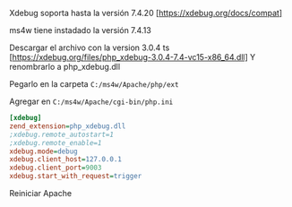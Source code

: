 Xdebug soporta hasta la versión 7.4.20
[https://xdebug.org/docs/compat]

ms4w tiene instadado la versión 7.4.13

Descargar el archivo con la version 3.0.4 ts  [https://xdebug.org/files/php_xdebug-3.0.4-7.4-vc15-x86_64.dll]
Y renombrarlo a php_xdebug.dll

Pegarlo en la carpeta `C:/ms4w/Apache/php/ext`

Agregar en `C:/ms4w/Apache/cgi-bin/php.ini`

```ini
[xdebug]
zend_extension=php_xdebug.dll
;xdebug.remote_autostart=1
;xdebug.remote_enable=1
xdebug.mode=debug
xdebug.client_host=127.0.0.1
xdebug.client_port=9003
xdebug.start_with_request=trigger
```

Reiniciar Apache

